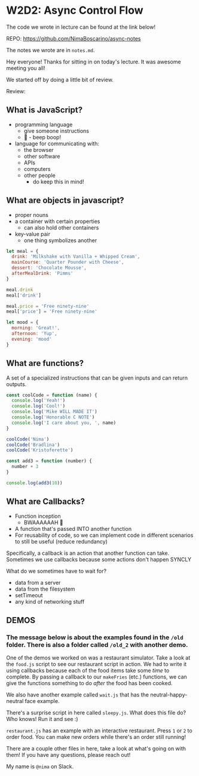 # W2D2: Async Control Flow

The code we wrote in lecture can be found at the link below!

REPO: https://github.com/NimaBoscarino/async-notes

The notes we wrote are in `notes.md`.

Hey everyone! Thanks for sitting in on today's lecture. It was awesome meeting you all!

We started off by doing a little bit of review.

Review:

## What is JavaScript?

- programming language
  - give someone instructions
  - 🤖 - beep boop!
- language for communicating with:
  - the browser
  - other software
  - APIs
  - computers
  - other people
    - do keep this in mind!

## What are objects in javascript?

- proper nouns
- a container with certain properties
  - can also hold other containers
- key-value pair
  - one thing symbolizes another
  
```js
let meal = {
  drink: 'Milkshake with Vanilla + Whipped Cream',
  mainCourse: 'Quarter Pounder with Cheese',
  dessert: 'Chocolate Mousse',
  afterMealDrink: 'Pimms'
}

meal.drink
meal['drink']

meal.price = 'Free ninety-nine'
meal['price'] = 'Free ninety-nine'
```

```js
let mood = {
  morning: 'Great!',
  afternoon: 'Yup',
  evening: 'mood'
}
```

## What are functions?

A set of a specialized instructions that can be given inputs and can return outputs.

```js
const coolCode = function (name) {
  console.log('Yeah!')
  console.log('Cool!')
  console.log('Mike WILL MADE IT')
  console.log('Honorable C NOTE')
  console.log('I care about you, ', name)
}

coolCode('Nima')
coolCode('Bradlina')
coolCode('Kristoferette')

const add3 = function (number) {
  number + 3
}

console.log(add3(10))
```

## What are Callbacks?

- Function inception
  - BWAAAAAAH 🎺
- A function that's passed INTO another function
- For reusability of code, so we can implement code in different scenarios to still be useful (reduce redundancy)

Specifically, a callback is an action that another function can take.
Sometimes we use callbacks because some actions don't happen SYNCLY

What do we sometimes have to wait for?

- data from a server
- data from the filesystem
- setTimeout
- any kind of networking stuff

## DEMOS

### The message below is about the examples found in the `/old` folder. There is also a folder called `/old_2` with another demo.

One of the demos we worked on was a restaurant simulator. Take a look at the `food.js` script to see our restaurant script in action. We had to write it using callbacks because each of the food items take some _time_ to complete. By passing a callback to our `makeFries` (etc.) functions, we can give the functions something to do _after_ the food has been cooked.

We also have another example called `wait.js` that has the neutral-happy-neutral face example. 

There's a surprise script in here called `sleepy.js`. What does this file do? Who knows! Run it and see :)

`restaurant.js` has an example with an interactive restaurant. Press `1` or `2` to order food. You can make new orders while there's an order still running!

There are a couple other files in here, take a look at what's going on with them! If you have any questions, please reach out!

My name is `@nima` on Slack.